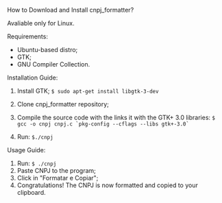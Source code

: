 How to Download and Install cnpj_formatter?

Avaliable only for Linux.

Requirements:
- Ubuntu-based distro;
- GTK;
- GNU Compiler Collection.

Installation Guide:

1. Install GTK;
   ```$ sudo apt-get install libgtk-3-dev```
2. Clone cnpj_formatter repository;
3. Compile the source code with the links it with the GTK+ 3.0 libraries:
   ```$ gcc -o cnpj cnpj.c `pkg-config --cflags --libs gtk+-3.0` ```

4. Run:
```$./cnpj```


Usage Guide:
1. Run:
```$ ./cnpj```
2. Paste CNPJ to the program;
3. Click in "Formatar e Copiar";
4. Congratulations! The CNPJ is now formatted and copied to your clipboard.
